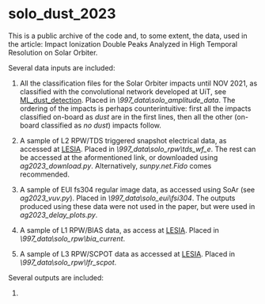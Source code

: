 # solo_dust_2023
This is a public archive of the code and, to some extent, the data, used in the article: Impact Ionization Double Peaks Analyzed in High Temporal Resolution on Solar Orbiter. 

Several data inputs are included:

1. All the classification files for the Solar Orbiter impacts until NOV 2021, as classified with the convolutional network developed at UiT, see  [ML_dust_detection](https://github.com/AndreasKvammen/ML_dust_detection). Placed in *\997_data\solo_amplitude_data*. The ordering of the impacts is perhaps counterintuitive: first all the impacts classified on-board as *dust* are in the first lines, then all the other (on-board classified as *no dust*) impacts follow.

2. A sample of L2 RPW/TDS triggered snapshot electrical data, as accessed at [LESIA](https://rpw.lesia.obspm.fr/roc/data/pub/solo/rpw/data/L2/tds_wf_e/). Placed in *\997_data\solo_rpw\tds_wf_e*. The rest can be accessed at the aformentioned link, or downloaded using *ag2023_download.py*. Alternatively, *sunpy.net.Fido* comes recommended. 

3. A sample of EUI fs304 regular image data, as accessed using SoAr (see *ag2023_vuv.py*).  Placed in *\997_data\solo_eui\fsi304*. The outputs produced using these data were not used in the paper, but were used in *ag2023_delay_plots.py*. 

4. A sample of L1 RPW/BIAS data, as access at [LESIA](https://rpw.lesia.obspm.fr/roc/data/pub/solo/rpw/data/L1). Placed in *\997_data\solo_rpw\bia_current*. 

5. A sample of L3 RPW/SCPOT data as accessed at [LESIA](https://rpw.lesia.obspm.fr/roc/data/pub/solo/rpw/data/L3/lfr_scpot/). Placed in *\997_data\solo_rpw\lfr_scpot*.

Several outputs are included: 

1. 
